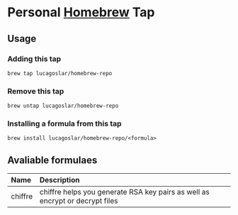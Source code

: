 # Personal [Homebrew](https://brew.sh/) Tap

## Usage

### Adding this tap

```
brew tap lucagoslar/homebrew-repo
```

### Remove this tap

```
brew untap lucagoslar/homebrew-repo
```

### Installing a formula from this tap

```
brew install lucagoslar/homebrew-repo/<formula>
```

## Avaliable formulaes

| Name    | Description                                                                  |
| :------ | :--------------------------------------------------------------------------- |
| chiffre | chiffre helps you generate RSA key pairs as well as encrypt or decrypt files |
